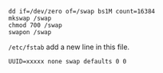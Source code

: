 ```
dd if=/dev/zero of=/swap bs1M count=16384
mkswap /swap
chmod 700 /swap
swapon /swap
```

`/etc/fstab` add a new line in this file.

```
UUID=xxxxx none swap defaults 0 0
```
